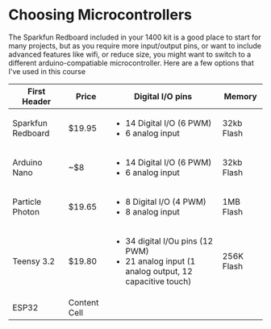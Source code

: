 Choosing Microcontrollers
=========================
The Sparkfun Redboard included in your 1400 kit is a good place to start for many projects, but as you require more input/output pins, or want to include advanced features like wifi, or reduce size, you might want to switch to a different arduino-compatiable microcontroller. Here are a few options that I've used in this course


| First Header       | Price | Digital I/O pins                       | Memory     |
| -------------      | ------------- | ---------------------                  |-------     |               
| Sparkfun Redboard  | $19.95  |  <ul><li>14 Digital I/O (6 PWM)</li><li>6 analog input</li></ul> | 32kb Flash |
| Arduino Nano       | ~$8 |  <ul><li>14 Digital I/O (6 PWM)</li><li>6 analog input</li></ul> | 32kb Flash | 
| Particle Photon    | $19.65  |    <ul><li>8 Digital I/O (4 PWM)</li><li>8 analog input</li></ul>   |        1MB Flash    |
| Teensy 3.2         | $19.80 |   <ul><li>34 digital I/Ou pins (12 PWM)</li><li>21 analog input (1 analog output, 12 capacitive touch)</li></ul>    | 256K Flash           |
| ESP32              | Content Cell  |                                        |            |


